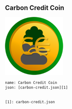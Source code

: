 ---
---

## Carbon Credit Coin

![carbon](carbon-credit.svg)
<style>img[alt=carbon] { max-width: 20vw; }</style>

```
name: Carbon Credit Coin
json: [carbon-credit.json][1]


[1]: carbon-credit.json




